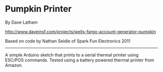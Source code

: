 # Pumpkin Printer
By Dave Latham

http://www.daveinsf.com/projects/wells-fargo-account-generator-pumpkin

Based on code by Nathan Seidle of Spark Fun Electronics 2011

---
A simple Arduino sketch that prints to a serial thermal printer using ESC/POS commands. Tested using a battery powered thermal printer from Amazon.
